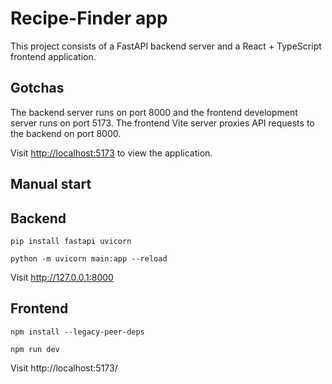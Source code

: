 # Recipe-Finder app

This project consists of a FastAPI backend server and a React + TypeScript frontend application.

## Gotchas

The backend server runs on port 8000 and the frontend development server runs on port 5173. The frontend Vite server proxies API requests to the backend on port 8000.

Visit <http://localhost:5173> to view the application.

## Manual start

## Backend
```
pip install fastapi uvicorn
```
```
python -m uvicorn main:app --reload
```
Visit http://127.0.0.1:8000

## Frontend
```
npm install --legacy-peer-deps
```
```
npm run dev
```
Visit http://localhost:5173/

